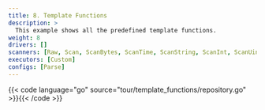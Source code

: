```yaml
---
title: 8. Template Functions
description: >
  This example shows all the predefined template functions.
weight: 8
drivers: []
scanners: [Raw, Scan, ScanBytes, ScanTime, ScanString, ScanInt, ScanUint, ScanFloat, ScanBool, ScanJSON, ScanText, ScanBinary, ScanStringSlice, ScanIntSlice, ScanUintSlice, ScanFloatSlice, ScanBoolSlice, ScanStringTime]
executors: [Custom]
configs: [Parse]
---
```


{{< code language="go" source="tour/template_functions/repository.go" >}}{{< /code >}}
